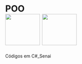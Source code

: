 # POO <div><img src="https://cdn.jsdelivr.net/gh/devicons/devicon/icons/windows8/windows8-original-wordmark.svg" height="100" width="110">    <img src="https://cdn.jsdelivr.net/gh/devicons/devicon/icons/csharp/csharp-plain.svg" height="100" width="110"/>
                                
Códigos em C#_Senai
